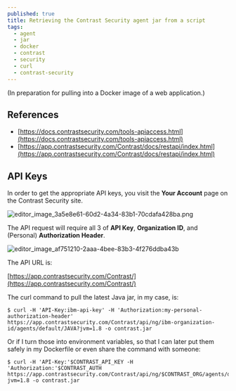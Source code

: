 ```yaml
---
published: true
title: Retrieving the Contrast Security agent jar from a script
tags:
  - agent
  - jar
  - docker
  - contrast
  - security
  - curl
  - contrast-security
---
```

(In preparation for pulling into a Docker image of a web application.)

## References

- [https://docs.contrastsecurity.com/tools-apiaccess.html](https://docs.contrastsecurity.com/tools-apiaccess.html)
- [https://app.contrastsecurity.com/Contrast/docs/restapi/index.html](https://app.contrastsecurity.com/Contrast/docs/restapi/index.html)


## API Keys

In order to get the appropriate API keys, you visit the **Your Account** page on the Contrast Security site.

![editor_image_3a5e8e61-60d2-4a34-83b1-70cdafa428ba.png]({{site.baseurl}}/assets/editor_image_3a5e8e61-60d2-4a34-83b1-70cdafa428ba.png)

The API request will require all 3 of **API Key**, **Organization ID**, and (Personal) **Authorization Header**.

![editor_image_af751210-2aaa-4bee-83b3-4f276ddba43b]({{site.baseurl}}/assets/editor_image_af751210-2aaa-4bee-83b3-4f276ddba43b.png)

The API URL is:

[https://app.contrastsecurity.com/Contrast/](https://app.contrastsecurity.com/Contrast/)

The curl command to pull the latest Java jar, in my case, is:

```shell
$ curl -H 'API-Key:ibm-api-key' -H 'Authorization:my-personal-authorization-header' https://app.contrastsecurity.com/Contrast/api/ng/ibm-organization-id/agents/default/JAVA?jvm=1.8 -o contrast.jar
```
Or if I turn those into environment variables, so that I can later put them safely in my Dockerfile or even share the command with someone:
```shell
$ curl -H 'API-Key:'$CONTRAST_API_KEY -H 'Authorization:'$CONTRAST_AUTH https://app.contrastsecurity.com/Contrast/api/ng/$CONTRAST_ORG/agents/default/JAVA?jvm=1.8 -o contrast.jar
```
